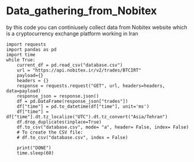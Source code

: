 # Data_gathering_from_Nobitex
by this code you can continiusely collect data from Nobitex website which is a cryptocurrency exchange platform working in Iran


    import requests
    import pandas as pd
    import time
    while True:
        current_df = pd.read_csv("database.csv")
        url = "https://api.nobitex.ir/v2/trades/BTCIRT"
        payload={}
        headers = {}
        response = requests.request("GET", url, headers=headers, data=payload)
        response_json = response.json()
        df = pd.DataFrame(response_json["trades"])
        df["time"] = pd.to_datetime(df["time"], unit='ms')
        df["time"] = df["time"].dt.tz_localize("UTC").dt.tz_convert("Asia/Tehran")
        df.drop_duplicates(inplace=True)
        df.to_csv("database.csv", mode= "a", header= False, index= False)
        # To create the CSV file:
        # df.to_csv("database.csv", index = False)

        print("DONE")
        time.sleep(60)
